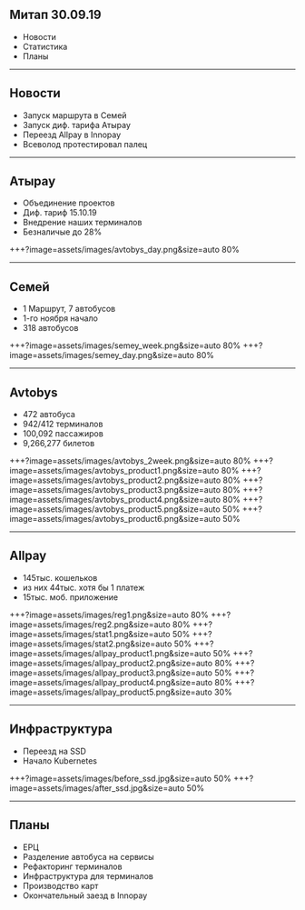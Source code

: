 ## Митап 30.09.19

- Новости
- Статистика
- Планы

---

## Новости

- Запуск маршрута в Семей
- Запуск диф. тарифа Атырау
- Переезд Allpay в Innopay
- Всеволод протестировал палец

---

## Атырау

- Объединение проектов
- Диф. тариф 15.10.19
- Внедрение наших терминалов
- Безналичые до 28%

+++?image=assets/images/avtobys_day.png&size=auto 80%

---

## Семей

- 1 Маршрут, 7 автобусов
- 1-го ноября начало
- 318 автобусов

+++?image=assets/images/semey_week.png&size=auto 80%
+++?image=assets/images/semey_day.png&size=auto 80%

---

## Avtobys

- 472 автобуса
- 942/412 терминалов
- 100,092 пассажиров
- 9,266,277 билетов

+++?image=assets/images/avtobys_2week.png&size=auto 80%
+++?image=assets/images/avtobys_product1.png&size=auto 80%
+++?image=assets/images/avtobys_product2.png&size=auto 80%
+++?image=assets/images/avtobys_product3.png&size=auto 80%
+++?image=assets/images/avtobys_product4.png&size=auto 80%
+++?image=assets/images/avtobys_product5.png&size=auto 50%
+++?image=assets/images/avtobys_product6.png&size=auto 50%

---

## Allpay

- 145тыс. кошельков
- из них 44тыс. хотя бы 1 платеж
- 15тыс. моб. приложение 

+++?image=assets/images/reg1.png&size=auto 80%
+++?image=assets/images/reg2.png&size=auto 80%
+++?image=assets/images/stat1.png&size=auto 50%
+++?image=assets/images/stat2.png&size=auto 50%
+++?image=assets/images/allpay_product1.png&size=auto 50%
+++?image=assets/images/allpay_product2.png&size=auto 80%
+++?image=assets/images/allpay_product3.png&size=auto 50%
+++?image=assets/images/allpay_product4.png&size=auto 80%
+++?image=assets/images/allpay_product5.png&size=auto 30%

---

## Инфраструктура

- Переезд на SSD
- Начало Kubernetes

+++?image=assets/images/before_ssd.jpg&size=auto 50%
+++?image=assets/images/after_ssd.jpg&size=auto 50%

---

## Планы

- ЕРЦ
- Разделение автобуса на сервисы
- Рефакторинг терминалов
- Инфраструктура для терминалов
- Производство карт
- Окончательный заезд в Innopay
